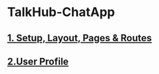 # TalkHub-ChatApp
## [1. Setup, Layout, Pages & Routes](https://github.com/Tahsin000/TalkHub-ChatApp/tree/1ea2cc922e9d875c699aee3ac969b3c06c86942e)
## [2.User Profile ](https://github.com/Tahsin000/TalkHub-ChatApp/tree/2._userPage_UI)
